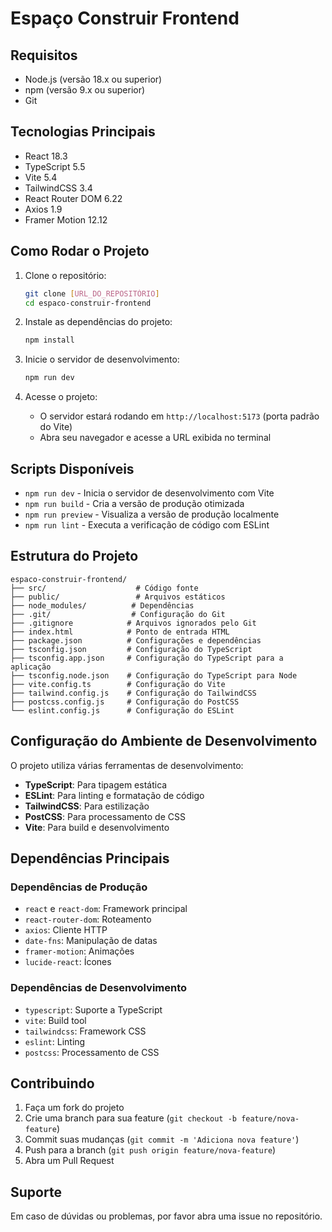 # Espaço Construir Frontend

## Requisitos

- Node.js (versão 18.x ou superior)
- npm (versão 9.x ou superior)
- Git

## Tecnologias Principais

- React 18.3
- TypeScript 5.5
- Vite 5.4
- TailwindCSS 3.4
- React Router DOM 6.22
- Axios 1.9
- Framer Motion 12.12

## Como Rodar o Projeto

1. Clone o repositório:

   ```bash
   git clone [URL_DO_REPOSITÓRIO]
   cd espaco-construir-frontend
   ```

2. Instale as dependências do projeto:

   ```bash
   npm install
   ```

3. Inicie o servidor de desenvolvimento:

   ```bash
   npm run dev
   ```

4. Acesse o projeto:
   - O servidor estará rodando em `http://localhost:5173` (porta padrão do Vite)
   - Abra seu navegador e acesse a URL exibida no terminal

## Scripts Disponíveis

- `npm run dev` - Inicia o servidor de desenvolvimento com Vite
- `npm run build` - Cria a versão de produção otimizada
- `npm run preview` - Visualiza a versão de produção localmente
- `npm run lint` - Executa a verificação de código com ESLint

## Estrutura do Projeto

```
espaco-construir-frontend/
├── src/                    # Código fonte
├── public/                 # Arquivos estáticos
├── node_modules/          # Dependências
├── .git/                  # Configuração do Git
├── .gitignore            # Arquivos ignorados pelo Git
├── index.html            # Ponto de entrada HTML
├── package.json          # Configurações e dependências
├── tsconfig.json         # Configuração do TypeScript
├── tsconfig.app.json     # Configuração do TypeScript para a aplicação
├── tsconfig.node.json    # Configuração do TypeScript para Node
├── vite.config.ts        # Configuração do Vite
├── tailwind.config.js    # Configuração do TailwindCSS
├── postcss.config.js     # Configuração do PostCSS
└── eslint.config.js      # Configuração do ESLint
```

## Configuração do Ambiente de Desenvolvimento

O projeto utiliza várias ferramentas de desenvolvimento:

- **TypeScript**: Para tipagem estática
- **ESLint**: Para linting e formatação de código
- **TailwindCSS**: Para estilização
- **PostCSS**: Para processamento de CSS
- **Vite**: Para build e desenvolvimento

## Dependências Principais

### Dependências de Produção

- `react` e `react-dom`: Framework principal
- `react-router-dom`: Roteamento
- `axios`: Cliente HTTP
- `date-fns`: Manipulação de datas
- `framer-motion`: Animações
- `lucide-react`: Ícones

### Dependências de Desenvolvimento

- `typescript`: Suporte a TypeScript
- `vite`: Build tool
- `tailwindcss`: Framework CSS
- `eslint`: Linting
- `postcss`: Processamento de CSS

## Contribuindo

1. Faça um fork do projeto
2. Crie uma branch para sua feature (`git checkout -b feature/nova-feature`)
3. Commit suas mudanças (`git commit -m 'Adiciona nova feature'`)
4. Push para a branch (`git push origin feature/nova-feature`)
5. Abra um Pull Request

## Suporte

Em caso de dúvidas ou problemas, por favor abra uma issue no repositório.
